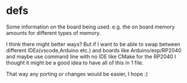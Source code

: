 # defs
Some information on the board being used. e.g. the on board memory amounts for different types of memory.

I think there might better ways? But if I want to be able to swap between different IDEs(vscode,Arduino etc.) and boards like Arduino/esp/RP2040 and maybe use command line with no IDE like CMake for the RP2040 I thought it might be a good idea to have all of this in 1 file.

That way any porting or changes would be easier, I hope :)

